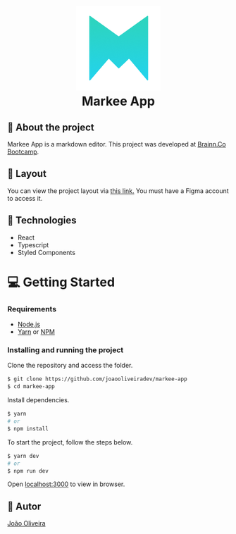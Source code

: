 <h1 align="center">
  <img src="./public/logo192.png" alt="Logo Markee"/>
  <br>
  Markee App
</h1>

## 📝 About the project
Markee App is a markdown editor. This project was developed at [Brainn.Co Bootcamp](https://b-academy.brainn.co/).

## 🎨 Layout
You can view the project layout via [this link.](https://www.figma.com/file/EFZCKZuu9bhHtUDtHXT2RP/Bootcamp-Brainn?node-id=9%3A73) You must have a Figma account to access it.
## 🚀 Technologies 
- React
- Typescript 
- Styled Components
<h1>💻 Getting Started</h1>

<h3>Requirements</h3>

- [Node.js](https://nodejs.org/en/)
- [Yarn](https://classic.yarnpkg.com/lang/en/) or [NPM](https://www.npmjs.com/)

<h3>Installing and running the project</h3>

Clone the repository and access the folder.
  ```bash
  $ git clone https://github.com/joaooliveiradev/markee-app
  $ cd markee-app
  ```
Install dependencies.
  ```bash
  $ yarn
  # or
  $ npm install 
  ```
To start the project, follow the steps below.
  ```bash
  $ yarn dev
  # or
  $ npm run dev
  ```
Open [localhost:3000](http://localhost:3000) to view in browser.
## 🦸 Autor
[João Oliveira](https://github.com/joaooliveiradev)
